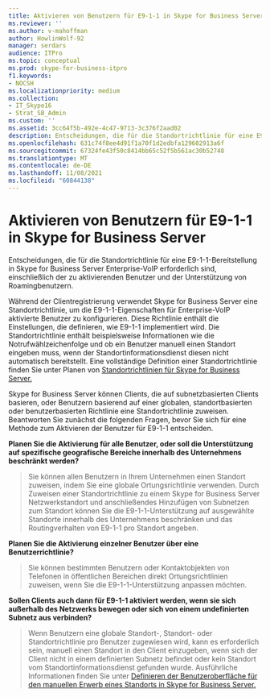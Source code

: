 ```yaml
---
title: Aktivieren von Benutzern für E9-1-1 in Skype for Business Server
ms.reviewer: ''
ms.author: v-mahoffman
author: HowlinWolf-92
manager: serdars
audience: ITPro
ms.topic: conceptual
ms.prod: skype-for-business-itpro
f1.keywords:
- NOCSH
ms.localizationpriority: medium
ms.collection:
- IT_Skype16
- Strat_SB_Admin
ms.custom: ''
ms.assetid: 3cc64f5b-492e-4c47-9713-3c376f2aad02
description: Entscheidungen, die für die Standortrichtlinie für eine E9-1-1-Bereitstellung in Skype for Business Server Enterprise-VoIP erforderlich sind, einschließlich der zu aktivierenden Benutzer und der Unterstützung von Roamingbenutzern.
ms.openlocfilehash: 631c74f8ee4d91f1a70f1d2edbfa129602913a6f
ms.sourcegitcommit: 67324fe43f50c8414bb65c52f5b561ac30b52748
ms.translationtype: MT
ms.contentlocale: de-DE
ms.lasthandoff: 11/08/2021
ms.locfileid: "60844138"
---
```

# <a name="enable-users-for-e9-1-1-in-skype-for-business-server"></a>Aktivieren von Benutzern für E9-1-1 in Skype for Business Server
 
Entscheidungen, die für die Standortrichtlinie für eine E9-1-1-Bereitstellung in Skype for Business Server Enterprise-VoIP erforderlich sind, einschließlich der zu aktivierenden Benutzer und der Unterstützung von Roamingbenutzern.
  
Während der Clientregistrierung verwendet Skype for Business Server eine Standortrichtlinie, um die E9-1-1-Eigenschaften für Enterprise-VoIP aktivierte Benutzer zu konfigurieren. Diese Richtlinie enthält die Einstellungen, die definieren, wie E9-1-1 implementiert wird. Die Standortrichtlinie enthält beispielsweise Informationen wie die Notrufwählzeichenfolge und ob ein Benutzer manuell einen Standort eingeben muss, wenn der Standortinformationsdienst diesen nicht automatisch bereitstellt. Eine vollständige Definition einer Standortrichtlinie finden Sie unter Planen von [Standortrichtlinien für Skype for Business Server.](location-policies.md)
  
Skype for Business Server können Clients, die auf subnetzbasierten Clients basieren, oder Benutzern basierend auf einer globalen, standortbasierten oder benutzerbasierten Richtlinie eine Standortrichtlinie zuweisen. Beantworten Sie zunächst die folgenden Fragen, bevor Sie sich für eine Methode zum Aktivieren der Benutzer für E9-1-1 entscheiden.
  
 **Planen Sie die Aktivierung für alle Benutzer, oder soll die Unterstützung auf spezifische geografische Bereiche innerhalb des Unternehmens beschränkt werden?**
  
> Sie können allen Benutzern in Ihrem Unternehmen einen Standort zuweisen, indem Sie eine globale Ortungsrichtlinie verwenden. Durch Zuweisen einer Standortrichtlinie zu einem Skype for Business Server Netzwerkstandort und anschließendes Hinzufügen von Subnetzen zum Standort können Sie die E9-1-1-Unterstützung auf ausgewählte Standorte innerhalb des Unternehmens beschränken und das Routingverhalten von E9-1-1 pro Standort angeben. 
    
 **Planen Sie die Aktivierung einzelner Benutzer über eine Benutzerrichtlinie?**
  
> Sie können bestimmten Benutzern oder Kontaktobjekten von Telefonen in öffentlichen Bereichen direkt Ortungsrichtlinien zuweisen, wenn Sie die E9-1-1-Unterstützung anpassen möchten.
    
 **Sollen Clients auch dann für E9-1-1 aktiviert werden, wenn sie sich außerhalb des Netzwerks bewegen oder sich von einem undefinierten Subnetz aus verbinden?**
  
> Wenn Benutzern eine globale Standort-, Standort- oder Standortrichtlinie pro Benutzer zugewiesen wird, kann es erforderlich sein, manuell einen Standort in den Client einzugeben, wenn sich der Client nicht in einem definierten Subnetz befindet oder kein Standort vom Standortinformationsdienst gefunden wurde. Ausführliche Informationen finden Sie unter [Definieren der Benutzeroberfläche für den manuellen Erwerb eines Standorts in Skype for Business Server.](manually-acquiring-a-location.md)
    

